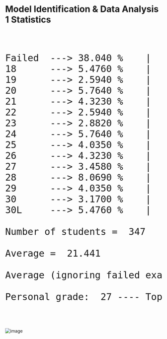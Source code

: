 # Model Identification & Data Analysis 1 Statistics

<pre><span class="inner-pre" style="font-size: 30px">

Failed  ---> 38.040 %    |  132 |
18      ---> 5.4760 %    |  19  |
19      ---> 2.5940 %    |  9   |
20      ---> 5.7640 %    |  20  |
21      ---> 4.3230 %    |  15  |
22      ---> 2.5940 %    |  9   |
23      ---> 2.8820 %    |  10  |
24      ---> 5.7640 %    |  20  |
25      ---> 4.0350 %    |  14  |
26      ---> 4.3230 %    |  15  |
27      ---> 3.4580 %    |  12  |
28      ---> 8.0690 %    |  28  |
29      ---> 4.0350 %    |  14  |
30      ---> 3.1700 %    |  11  |
30L     ---> 5.4760 %    |  19  |

Number of students =  347

Average =  21.441 

Average (ignoring failed exams) =  24.781 

Personal grade:  27 ---- Top  24.207 %


</pre>
![image](https://quickchart.io/chart?c={type:'bar',data:{labels:['17','18','19','20','21','22','23','24','25','26','27','28','29','30','30L'],datasets:[{label:'Number%20of%20students',data:[132,19,9,20,15,9,10,20,14,15,12,28,14,11,19,]}]}})
